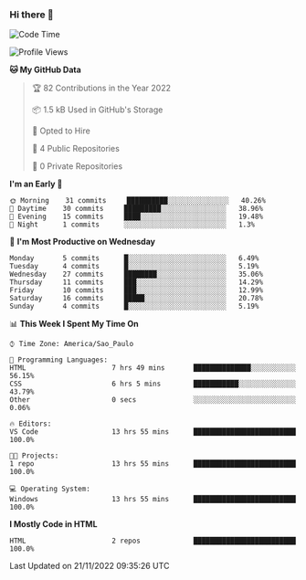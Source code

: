 ### Hi there 👋

<!--
**igabriel-gb/igabriel-gb** is a ✨ _special_ ✨ repository because its `README.md` (this file) appears on your GitHub profile.

Here are some ideas to get you started:

- 🔭 I’m currently working on ...
- 🌱 I’m currently learning ...
- 👯 I’m looking to collaborate on ...
- 🤔 I’m looking for help with ...
- 💬 Ask me about ...
- 📫 How to reach me: ...
- 😄 Pronouns: ...
- ⚡ Fun fact: ...
-->

<!--START_SECTION:waka-->
![Code Time](http://img.shields.io/badge/Code%20Time-20%20hrs%2029%20mins-blue)

![Profile Views](http://img.shields.io/badge/Profile%20Views-49-blue)

**🐱 My GitHub Data** 

> 🏆 82 Contributions in the Year 2022
 > 
> 📦 1.5 kB Used in GitHub's Storage 
 > 
> 💼 Opted to Hire
 > 
> 📜 4 Public Repositories 
 > 
> 🔑 0 Private Repositories  
 > 
**I'm an Early 🐤** 

```text
🌞 Morning    31 commits     ██████████░░░░░░░░░░░░░░░   40.26% 
🌇 Daytime    30 commits     █████████░░░░░░░░░░░░░░░░   38.96% 
🌃 Evening    15 commits     ████░░░░░░░░░░░░░░░░░░░░░   19.48% 
🌙 Night      1 commits      ░░░░░░░░░░░░░░░░░░░░░░░░░   1.3%

```
📅 **I'm Most Productive on Wednesday** 

```text
Monday       5 commits      █░░░░░░░░░░░░░░░░░░░░░░░░   6.49% 
Tuesday      4 commits      █░░░░░░░░░░░░░░░░░░░░░░░░   5.19% 
Wednesday    27 commits     ████████░░░░░░░░░░░░░░░░░   35.06% 
Thursday     11 commits     ███░░░░░░░░░░░░░░░░░░░░░░   14.29% 
Friday       10 commits     ███░░░░░░░░░░░░░░░░░░░░░░   12.99% 
Saturday     16 commits     █████░░░░░░░░░░░░░░░░░░░░   20.78% 
Sunday       4 commits      █░░░░░░░░░░░░░░░░░░░░░░░░   5.19%

```


📊 **This Week I Spent My Time On** 

```text
⌚︎ Time Zone: America/Sao_Paulo

💬 Programming Languages: 
HTML                     7 hrs 49 mins       ██████████████░░░░░░░░░░░   56.15% 
CSS                      6 hrs 5 mins        ███████████░░░░░░░░░░░░░░   43.79% 
Other                    0 secs              ░░░░░░░░░░░░░░░░░░░░░░░░░   0.06%

🔥 Editors: 
VS Code                  13 hrs 55 mins      █████████████████████████   100.0%

🐱‍💻 Projects: 
1 repo                   13 hrs 55 mins      █████████████████████████   100.0%

💻 Operating System: 
Windows                  13 hrs 55 mins      █████████████████████████   100.0%

```

**I Mostly Code in HTML** 

```text
HTML                     2 repos             █████████████████████████   100.0%

```



 Last Updated on 21/11/2022 09:35:26 UTC
<!--END_SECTION:waka-->
